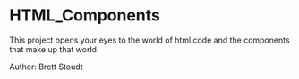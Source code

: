 # HTML_Components
This project opens your eyes to the world of html code and the components that make up that world.

Author: Brett Stoudt